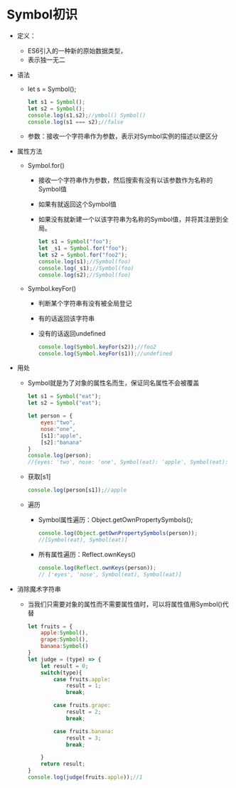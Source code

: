 # Symbol初识

* 定义：

  * ES6引入的一种新的原始数据类型，
  * 表示独一无二

* 语法

  * let s = Symbol();

    ```js
    let s1 = Symbol();
    let s2 = Symbol();
    console.log(s1,s2);//ymbol() Symbol()
    console.log(s1 === s2);//false
    ```

  * 参数：接收一个字符串作为参数，表示对Symbol实例的描述以便区分

* 属性方法

  * Symbol.for()

    * 接收一个字符串作为参数，然后搜索有没有以该参数作为名称的Symbol值

    * 如果有就返回这个Symbol值

    * 如果没有就新建一个以该字符串为名称的Symbol值，并将其注册到全局。

      ```js
      let s1 = Symbol("foo");
      let _s1 = Symbol.for("foo");
      let s2 = Symbol.for("foo2");
      console.log(s1);//Symbol(foo)
      console.log(_s1);//Symbol(foo)
      console.log(s2);//Symbol(foo)
      ```

  * Symbol.keyFor()

    * 判断某个字符串有没有被全局登记

    * 有的话返回该字符串

    * 没有的话返回undefined

      ```js
      console.log(Symbol.keyFor(s2));//foo2
      console.log(Symbol.keyFor(s1));//undefined
      ```

* 用处

  * Symbol就是为了对象的属性名而生，保证同名属性不会被覆盖

    ```js
    let s1 = Symbol("eat");
    let s2 = Symbol("eat");
    
    let person = {
        eyes:"two",
        nose:"one",
        [s1]:"apple",
        [s2]:"banana"
    }
    console.log(person);
    //{eyes: 'two', nose: 'one', Symbol(eat): 'apple', Symbol(eat): 'banana'}
    ```

  * 获取[s1]

    ```js
    console.log(person[s1]);//apple
    ```

  * 遍历

    * Symbol属性遍历：Object.getOwnPropertySymbols();

      ```js
      console.log(Object.getOwnPropertySymbols(person));
      //[Symbol(eat), Symbol(eat)]
      ```

    * 所有属性遍历：Reflect.ownKeys()

      ````js
      console.log(Reflect.ownKeys(person));
      // ['eyes', 'nose', Symbol(eat), Symbol(eat)]
      ````

* 消除魔术字符串

  * 当我们只需要对象的属性而不需要属性值时，可以将属性值用Symbol()代替

    ```js
    let fruits = {
        apple:Symbol(),
        grape:Symbol(),
        banana:Symbol()
    }
    let judge = (type) => {
        let result = 0;
        switch(type){
            case fruits.apple:
                result = 1;
                break;
    
            case fruits.grape:
                result = 2;
                break;
    
            case fruits.banana:
                result = 3;
                break;
    
        }
        return result;
    }
    console.log(judge(fruits.apple));//1
    ```

    